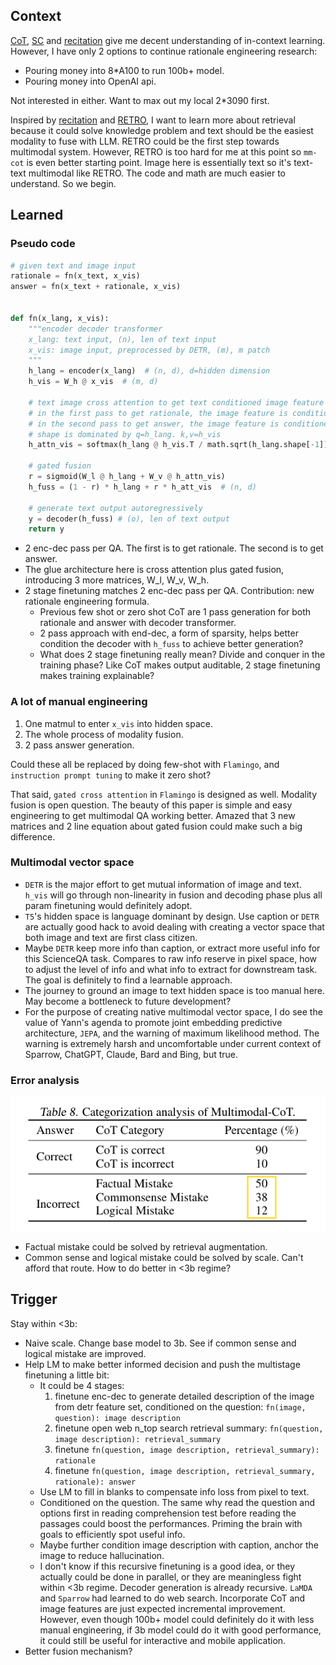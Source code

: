 ## Context
[CoT](https://github.com/lukaemon/seed/tree/main/paper/weiChainThoughtPrompting2022), [SC](https://github.com/lukaemon/seed/tree/main/paper/wangSelfConsistencyImprovesChain2022a) and [recitation](https://github.com/lukaemon/seed/tree/main/paper/sunRecitationAugmentedLanguageModels2022a) give me decent understanding of in-context learning. 
However, I have only 2 options to continue rationale engineering research:
- Pouring money into 8*A100 to run 100b+ model.
- Pouring money into OpenAI api. 

Not interested in either. Want to max out my local 2*3090 first. 

Inspired by [recitation](https://github.com/lukaemon/seed/tree/main/paper/sunRecitationAugmentedLanguageModels2022a) and [RETRO](http://arxiv.org/abs/2112.04426), I want to learn more about retrieval because it could solve knowledge problem and text should be the easiest modality to fuse with LLM. RETRO could be the first step towards multimodal system. However, RETRO is too hard for me at this point so `mm-cot` is even better starting point. Image here is essentially text so it's text-text multimodal like RETRO. The code and math are much easier to understand. So we begin.

## Learned
### Pseudo code
```python
# given text and image input
rationale = fn(x_text, x_vis)
answer = fn(x_text + rationale, x_vis)


def fn(x_lang, x_vis):
    """encoder decoder transformer
    x_lang: text input, (n), len of text input 
    x_vis: image input, preprocessed by DETR, (m), m patch
    """
    h_lang = encoder(x_lang)  # (n, d), d=hidden dimension
    h_vis = W_h @ x_vis  # (m, d)

    # text image cross attention to get text conditioned image feature
    # in the first pass to get rationale, the image feature is conditioned by question
    # in the second pass to get answer, the image feature is conditioned by question plus rationale
    # shape is dominated by q=h_lang. k,v=h_vis
    h_attn_vis = softmax(h_lang @ h_vis.T / math.sqrt(h_lang.shape[-1])) @ h_vis  # (n, d)

    # gated fusion
    r = sigmoid(W_l @ h_lang + W_v @ h_attn_vis)
    h_fuss = (1 - r) * h_lang + r * h_att_vis  # (n, d)

    # generate text output autoregressively
    y = decoder(h_fuss) # (o), len of text output
    return y
```
- 2 enc-dec pass per QA. The first is to get rationale. The second is to get answer.
- The glue architecture here is cross attention plus gated fusion, introducing 3 more matrices, W_l, W_v, W_h.
- 2 stage finetuning matches 2 enc-dec pass per QA. Contribution: new rationale engineering formula.
  - Previous few shot or zero shot CoT are 1 pass generation for both rationale and answer with decoder transformer. 
  - 2 pass approach with end-dec, a form of sparsity, helps better condition the decoder with `h_fuss` to achieve better generation? 
  - What does 2 stage finetuning really mean? Divide and conquer in the training phase? Like CoT makes output auditable, 2 stage finetuning makes training explainable?

### A lot of manual engineering
1. One matmul to enter `x_vis` into hidden space. 
2. The whole process of modality fusion.
3. 2 pass answer generation. 

Could these all be replaced by doing few-shot with `Flamingo`, and `instruction prompt tuning` to make it zero shot? 

That said, `gated cross attention` in `Flamingo` is designed as well. Modality fusion is open question. The beauty of this paper is simple and easy engineering to get multimodal QA working better. Amazed that 3 new matrices and 2 line equation about gated fusion could make such a big difference.

### Multimodal vector space
- `DETR` is the major effort to get mutual information of image and text. `h_vis` will go through non-linearity in fusion and decoding phase plus all param finetuning would definitely adopt. 
- `T5`'s hidden space is language dominant by design. Use caption or `DETR` are actually good hack to avoid dealing with creating a vector space that both image and text are first class citizen. 
- Maybe `DETR` keep more info than caption, or extract more useful info for this ScienceQA task. Compares to raw info reserve in pixel space, how to adjust the level of info and what info to extract for downstream task. The goal is definitely to find a learnable approach. 
- The journey to ground an image to text hidden space is too manual here. May become a bottleneck to future development? 
- For the purpose of creating native multimodal vector space, I do see the value of Yann's agenda to promote joint embedding predictive architecture, `JEPA`, and the warning of maximum likelihood method. The warning is extremely harsh and uncomfortable under current context of Sparrow, ChatGPT, Claude, Bard and Bing, but true. 

### Error analysis
![](asset/error.png)
- Factual mistake could be solved by retrieval augmentation.
- Common sense and logical mistake could be solved by scale. Can't afford that route. How to do better in <3b regime?  

## Trigger
Stay within <3b:
- Naive scale. Change base model to 3b. See if common sense and logical mistake are improved.
- Help LM to make better informed decision and push the multistage finetuning a little bit:
  - It could be 4 stages:
    1. finetune enc-dec to generate detailed description of the image from detr feature set, conditioned on the question: `fn(image, question): image description`
    2. finetune open web n_top search retrieval summary: `fn(question, image description): retrieval_summary`
    3. finetune `fn(question, image description, retrieval_summary): rationale`
    4. finetune `fn(question, image description, retrieval_summary, rationale): answer`
  - Use LM to fill in blanks to compensate info loss from pixel to text. 
  - Conditioned on the question. The same why read the question and options first in reading comprehension test before reading the passages could boost the performances. Priming the brain with goals to efficiently spot useful info.
  - Maybe further condition image description with caption, anchor the image to reduce hallucination.
  - I don't know if this recursive finetuning is a good idea, or they actually could be done in parallel, or they are meaningless fight within <3b regime. Decoder generation is already recursive. `LaMDA` and `Sparrow` had learned to do web search. Incorporate CoT and image features are just expected incremental improvement. However, even though 100b+ model could definitely do it with less manual engineering, if 3b model could do it with good performance, it could still be useful for interactive and mobile application.
- Better fusion mechanism? 
